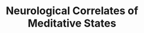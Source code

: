 ---
layout: theme
title: Neurological Correlates of Meditative States
theme_key: neurological-correlates
permalink: /themes/neurological-correlates/
image_format: webp
meta_description: "Research on brain activity during meditation. Explore scientific studies on how different meditation practices affect neural networks, brain regions, and patterns of activation through neuroimaging and electrophysiological techniques."
theme_description: |
  What happens in the brain during meditation? This theme collects studies that use neuroimaging and electrophysiological techniques to map how contemplative states modulate neural activity. From changes in activation during pain, to shifts in attention-related networks and salience processing, these findings highlight the diverse ways meditation reshapes brain function. Importantly, the observed changes are often specific to the kind of meditative practice used—whether focused attention, open presence, or compassion training—suggesting that different intentions may sculpt the brain in different ways. This research offers a window into the elusive terrain of inner experience by grounding it in measurable neural signatures.
---